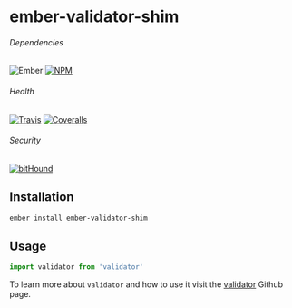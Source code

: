 # ember-validator-shim

###### Dependencies

![Ember][ember-img]
[![NPM][npm-img]][npm-url]

###### Health

[![Travis][ci-img]][ci-url]
[![Coveralls][cov-img]][cov-url]

###### Security

[![bitHound][bithound-img]][bithound-url]

## Installation

```bash
ember install ember-validator-shim
```


## Usage

```js
import validator from 'validator'
```

To learn more about `validator` and how to use it visit the  [validator](https://github.com/chriso/validator.js) Github page.

[bithound-img]: https://www.bithound.io/github/ciena-blueplanet/ember-validator-shim/badges/score.svg "bitHound"
[bithound-url]: https://www.bithound.io/github/ciena-blueplanet/ember-validator-shim

[ember-img]: https://img.shields.io/badge/ember-1.12.2+-orange.svg "Ember 1.12.2+"

[ci-img]: https://img.shields.io/travis/ciena-blueplanet/ember-validator-shim.svg "Travis CI Build Status"
[ci-url]: https://travis-ci.org/ciena-blueplanet/ember-validator-shim

[cov-img]: https://img.shields.io/coveralls/ciena-blueplanet/ember-validator-shim.svg "Coveralls Code Coverage"
[cov-url]: https://coveralls.io/github/ciena-blueplanet/ember-validator-shim

[npm-img]: https://img.shields.io/npm/v/ember-validator-shim.svg "NPM Version"
[npm-url]: https://www.npmjs.com/package/ember-validator-shim
